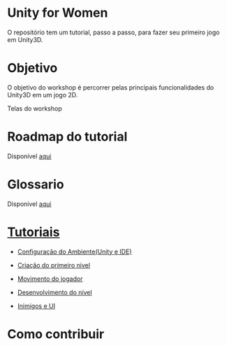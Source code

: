 # Unity for Women

O repositório tem um tutorial, passo a passo, para fazer seu primeiro jogo em Unity3D.

# Objetivo

O objetivo do workshop é percorrer pelas principais funcionalidades do Unity3D em um jogo 2D.

Telas do workshop

# Roadmap do tutorial

Disponível [aqui](./RoadmapWorkshop.md)

# Glossario

Disponivel [aqui](./glossario.md)

# [Tutoriais](./tutoriais#tutoriais)

- [Configuração do Ambiente(Unity e IDE)](./tutoriais/Ambiente.md)

- [Criação do primeiro nível](./tutoriais/primeiroNivel.md)

- [Movimento do jogador](./tutoriais/movimentoPlayer.md)

- [Desenvolvimento do nível](./tutoriais/Desenvolvendo%20Nível.md)

- [Inimigos e UI](./tutoriais/InimigosUI.md)

# Como contribuir
